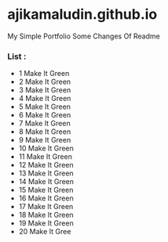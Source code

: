 # ajikamaludin.github.io

My Simple Portfolio
Some Changes Of Readme

### List :
- 1 Make It Green
- 2 Make It Green
- 3 Make It Green
- 4 Make It Green
- 5 Make It Green
- 6 Make It Green
- 7 Make It Green
- 8 Make It Green
- 9 Make It Green
- 10 Make It Green
- 11 Make It Green
- 12 Make It Green
- 13 Make It Green
- 14 Make It Green
- 15 Make It Green
- 16 Make It Green
- 17 Make It Green
- 18 Make It Green
- 19 Make It Green
- 20 Make It Gree
